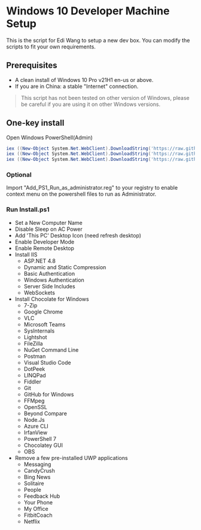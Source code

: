 # Windows 10 Developer Machine Setup

This is the script for Edi Wang to setup a new dev box. You can modify the scripts to fit your own requirements.

## Prerequisites

- A clean install of Windows 10 Pro v21H1 en-us or above.
- If you are in China: a stable "Internet" connection.

> This script has not been tested on other version of Windows, please be careful if you are using it on other Windows versions.

## One-key install

Open Windows PowerShell(Admin)

```powershell
iex ((New-Object System.Net.WebClient).DownloadString('https://raw.githubusercontent.com/EdiWang/EnvSetup/master/Install.ps1'))
iex ((New-Object System.Net.WebClient).DownloadString('https://raw.githubusercontent.com/KevinZjYang/EnvSetup/master/Install.ps1'))
iex ((New-Object System.Net.WebClient).DownloadString('https://raw.githubusercontent.com/KevinZjYang/EnvSetup/master/Installtest.ps1'))
```
### Optional

Import "Add_PS1_Run_as_administrator.reg" to your registry to enable context menu on the powershell files to run as Administrator.

### Run Install.ps1

- Set a New Computer Name
- Disable Sleep on AC Power
- Add 'This PC' Desktop Icon (need refresh desktop)
- Enable Developer Mode
- Enable Remote Desktop
- Install IIS
  - ASP.NET 4.8
  - Dynamic and Static Compression
  - Basic Authentication
  - Windows Authentication
  - Server Side Includes
  - WebSockets
- Install Chocolate for Windows
    - 7-Zip
    - Google Chrome
    - VLC
    - Microsoft Teams
    - SysInternals
    - Lightshot
    - FileZilla
    - NuGet Command Line
    - Postman
    - Visual Studio Code
    - DotPeek
    - LINQPad
    - Fiddler
    - Git
    - GitHub for Windows
    - FFMpeg
    - OpenSSL
    - Beyond Compare
    - Node.Js
    - Azure CLI
    - IrfanView
    - PowerShell 7
    - Chocolatey GUI
    - OBS
- Remove a few pre-installed UWP applications
    - Messaging
    - CandyCrush
    - Bing News
    - Solitaire
    - People
    - Feedback Hub
    - Your Phone
    - My Office
    - FitbitCoach
    - Netflix
